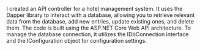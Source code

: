 I created an API controller for a hotel management system. It uses the Dapper library to interact with a database, allowing you to retrieve relevant data from the database, add new entries, update existing ones, and delete them. The code is built using the ASP.NET Core Web API architecture. To manage the database connection, it utilizes the IDbConnection interface and the IConfiguration object for configuration settings.
